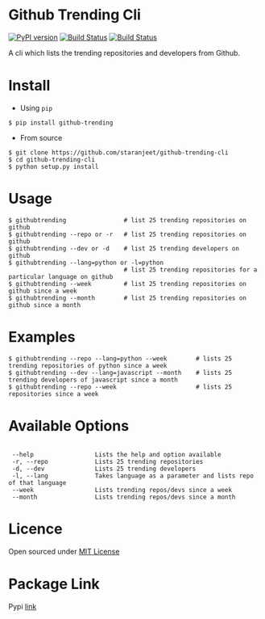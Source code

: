 Github Trending Cli
===================

[![PyPI version](https://badge.fury.io/py/github-trending.svg)](https://badge.fury.io/py/github-trending) [![Build Status](https://travis-ci.org/staranjeet/github-trending-cli.svg?branch=master)](https://travis-ci.org/staranjeet/github-trending-cli) [![Build Status](https://travis-ci.org/staranjeet/github-trending-cli.svg?branch=master)](https://travis-ci.org/staranjeet/github-trending-cli)

A cli which lists the trending repositories and developers from Github.

Install
=======

* Using `pip`
```
$ pip install github-trending
```

* From source

```
$ git clone https://github.com/staranjeet/github-trending-cli
$ cd github-trending-cli
$ python setup.py install
```

Usage
=====

```
$ githubtrending 				# list 25 trending repositories on github
$ githubtrending --repo or -r   # list 25 trending repositories on github
$ githubtrending --dev or -d    # list 25 trending developers on github
$ githubtrending --lang=python or -l=python
                                # list 25 trending repositories for a particular language on github
$ githubtrending --week         # list 25 trending repositories on github since a week
$ githubtrending --month        # list 25 trending repositories on github since a month

```

Examples
=========

```
$ githubtrending --repo --lang=python --week        # lists 25 trending repositories of python since a week
$ githubtrending --dev --lang=javascript --month    # lists 25 trending developers of javascript since a month
$ githubtrending --repo --week                      # lists 25 repositories since a week
```

Available Options
=================

```

 --help 				Lists the help and option available
 -r, --repo 			Lists 25 trending repositories
 -d, --dev 				Lists 25 trending developers
 -l, --lang             Takes language as a parameter and lists repo of that language
 --week                 Lists trending repos/devs since a week
 --month                Lists trending repos/devs since a month

```

Licence
====
Open sourced under [MIT License](LICENSE.txt)

Package Link
============

Pypi [link](https://pypi.python.org/pypi/github-trending)

